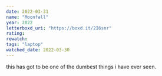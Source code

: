 ```yaml
---
date: 2022-03-31
name: "Moonfall"
year: 2022
letterboxd_uri: "https://boxd.it/2I6snr"
rating: 
rewatch: 
tags: "laptop"
watched_date: 2022-03-30
---
```


this has got to be one of the dumbest things i have ever seen.
